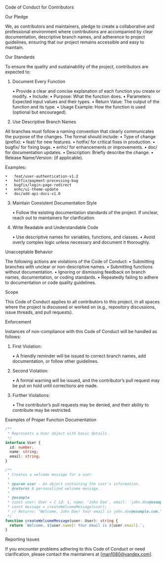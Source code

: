 Code of Conduct for Contributors

Our Pledge

We, as contributors and maintainers, pledge to create a collaborative and
professional environment where contributions are accompanied by clear
documentation, descriptive branch names, and adherence to project guidelines,
ensuring that our project remains accessible and easy to maintain.

Our Standards

To ensure the quality and sustainability of the project, contributors are
expected to:

1. Document Every Function

   •	Provide a clear and concise explanation of each function you create or
   modify. •	Include: •	Purpose: What the function does. •	Parameters: Expected
   input values and their types. •	Return Value: The output of the function and
   its type. •	Usage Example: How the function is used (optional but
   encouraged).

2. Use Descriptive Branch Names

All branches must follow a naming convention that clearly communicates the
purpose of the changes. The format should include: •	Type of change (prefix):
•	feat/ for new features. •	hotfix/ for critical fixes in production. •	bugfix/
for fixing bugs. •	enhc/ for enhancements or improvements. •	doc/ for
documentation updates. •	Description: Briefly describe the change. •	Release
Name/Version: (if applicable).

Examples:

    •	feat/user-authentication-v1.2
    •	hotfix/payment-processing-bug
    •	bugfix/login-page-redirect
    •	enhc/ui-theme-update
    •	doc/add-api-docs-v1.0

3. Maintain Consistent Documentation Style

   •	Follow the existing documentation standards of the project. If unclear,
   reach out to maintainers for clarification.

4. Write Readable and Understandable Code

   •	Use descriptive names for variables, functions, and classes. •	Avoid overly
   complex logic unless necessary and document it thoroughly.

Unacceptable Behavior

The following actions are violations of the Code of Conduct: •	Submitting
branches with unclear or non-descriptive names. •	Submitting functions without
documentation. •	Ignoring or dismissing feedback on branch names, documentation,
or coding standards. •	Repeatedly failing to adhere to documentation or code
quality guidelines.

Scope

This Code of Conduct applies to all contributors to this project, in all spaces
where the project is discussed or worked on (e.g., repository discussions, issue
threads, and pull requests).

Enforcement

Instances of non-compliance with this Code of Conduct will be handled as
follows:

1. First Violation:

   •	A friendly reminder will be issued to correct branch names, add
   documentation, or follow other guidelines.

2. Second Violation:

   •	A formal warning will be issued, and the contributor’s pull request may be
   put on hold until corrections are made.

3. Further Violations:

   •	The contributor’s pull requests may be denied, and their ability to
   contribute may be restricted.

Examples of Proper Function Documentation

```ts
/**
 * Represents a User object with basic details.
 */
interface User {
  id: number;
  name: string;
  email: string;
}

/**
 * Creates a welcome message for a user.
 *
 * @param user - An object containing the user's information.
 * @returns A personalized welcome message.
 *
 * @example
 * const user: User = { id: 1, name: 'John Doe', email: 'john.doe@example.com' };
 * const message = createWelcomeMessage(user);
 * // Returns: "Welcome, John Doe! Your email is john.doe@example.com."
 */
function createWelcomeMessage(user: User): string {
  return `Welcome, ${user.name}! Your email is ${user.email}.`;
}
```

Reporting Issues

If you encounter problems adhering to this Code of Conduct or need
clarification, please contact the maintainers at [man1080@yandex.com].
